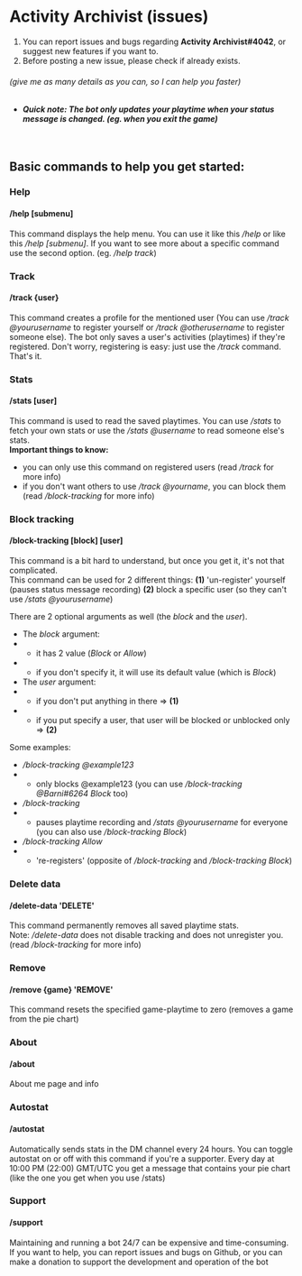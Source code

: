 # Activity Archivist (issues)
1. You can report issues and bugs regarding **Activity Archivist#4042**, or suggest new features if you want to.<br/>
2. Before posting a new issue, please check if already exists.
###### (give me as many details as you can, so I can help you faster)

- ***Quick note: The bot only updates your playtime when your status message is changed. (eg. when you exit the game)***
<br/><br/><br/>

## Basic commands to help you get started:

### Help
#### /help [submenu]
This command displays the help menu. You can use it like this */help* or like this */help [submenu]*. If you want to see more about a specific command use the second option. (eg. */help track*)

### Track
#### /track {user}
This command creates a profile for the mentioned user (You can use */track @yourusername* to register yourself or */track @otherusername* to register someone else).
The bot only saves a user's activities (playtimes) if they're registered. Don't worry, registering is easy: just use the */track* command. That's it.

### Stats
#### /stats [user]
This command is used to read the saved playtimes. You can use */stats* to fetch your own stats or use the */stats @username* to read someone else's stats.<br/>
**Important things to know:**
- you can only use this command on registered users (read */track* for more info)
- if you don't want others to use */track @yourname*, you can block them (read */block-tracking* for more info)

### Block tracking
#### /block-tracking [block] [user]
This command is a bit hard to understand, but once you get it, it's not that complicated.<br/>
This command can be used for 2 different things:
**(1)** 'un-register' yourself (pauses status message recording)
**(2)** block a specific user (so they can't use */stats @yourusername*)

There are 2 optional arguments as well (the *block* and the *user*).
- The *block* argument:
- - it has 2 value (*Block* or *Allow*)
- - if you don't specify it, it will use its default value (which is *Block*)
- The *user* argument:
- - if you don't put anything in there => **(1)**
- - if you put specify a user, that user will be blocked or unblocked only => **(2)**

Some examples:
- */block-tracking @example123*
- - only blocks @example123 (you can use */block-tracking @Barni#6264 Block* too)
- */block-tracking*
- - pauses playtime recording and */stats @yourusername* for everyone (you can also use */block-tracking Block*)
- */block-tracking Allow*
- - 're-registers' (opposite of */block-tracking* and */block-tracking Block*)

### Delete data
#### /delete-data 'DELETE'
This command permanently removes all saved playtime stats.<br/>
Note: */delete-data* does not disable tracking and does not unregister you. (read */block-tracking* for more info)

### Remove
#### /remove {game} 'REMOVE'
This command resets the specified game-playtime to zero (removes a game from the pie chart)<br/>

### About
#### /about
About me page and info

### Autostat
#### /autostat
Automatically sends stats in the DM channel every 24 hours.
You can toggle autostat on or off with this command if you're a supporter. Every day at 10:00 PM (22:00) GMT/UTC you get a message that contains your pie chart (like the one you get when you use /stats)

### Support
#### /support
Maintaining and running a bot 24/7 can be expensive and time-consuming. If you want to help, you can report issues and bugs on Github, or you can make a donation to support the development and operation of the bot
